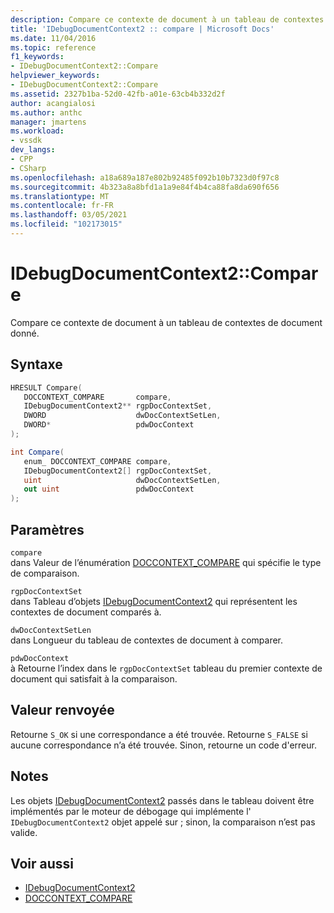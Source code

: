 ```yaml
---
description: Compare ce contexte de document à un tableau de contextes de document donné.
title: 'IDebugDocumentContext2 :: compare | Microsoft Docs'
ms.date: 11/04/2016
ms.topic: reference
f1_keywords:
- IDebugDocumentContext2::Compare
helpviewer_keywords:
- IDebugDocumentContext2::Compare
ms.assetid: 2327b1ba-52d0-42fb-a01e-63cb4b332d2f
author: acangialosi
ms.author: anthc
manager: jmartens
ms.workload:
- vssdk
dev_langs:
- CPP
- CSharp
ms.openlocfilehash: a18a689a187e802b92485f092b10b7323d0f97c8
ms.sourcegitcommit: 4b323a8a8bfd1a1a9e84f4b4ca88fa8da690f656
ms.translationtype: MT
ms.contentlocale: fr-FR
ms.lasthandoff: 03/05/2021
ms.locfileid: "102173015"
---
```

# <a name="idebugdocumentcontext2compare"></a>IDebugDocumentContext2::Compare
Compare ce contexte de document à un tableau de contextes de document donné.

## <a name="syntax"></a>Syntaxe

```cpp
HRESULT Compare( 
   DOCCONTEXT_COMPARE       compare,
   IDebugDocumentContext2** rgpDocContextSet,
   DWORD                    dwDocContextSetLen,
   DWORD*                   pdwDocContext
);
```

```csharp
int Compare( 
   enum_ DOCCONTEXT_COMPARE compare,
   IDebugDocumentContext2[] rgpDocContextSet,
   uint                     dwDocContextSetLen,
   out uint                 pdwDocContext
);
```

## <a name="parameters"></a>Paramètres
`compare`\
dans Valeur de l’énumération [DOCCONTEXT_COMPARE](../../../extensibility/debugger/reference/doccontext-compare.md) qui spécifie le type de comparaison.

`rgpDocContextSet`\
dans Tableau d’objets [IDebugDocumentContext2](../../../extensibility/debugger/reference/idebugdocumentcontext2.md) qui représentent les contextes de document comparés à.

`dwDocContextSetLen`\
dans Longueur du tableau de contextes de document à comparer.

`pdwDocContext`\
à Retourne l’index dans le `rgpDocContextSet` tableau du premier contexte de document qui satisfait à la comparaison.

## <a name="return-value"></a>Valeur renvoyée
 Retourne `S_OK` si une correspondance a été trouvée. Retourne `S_FALSE` si aucune correspondance n’a été trouvée. Sinon, retourne un code d'erreur.

## <a name="remarks"></a>Notes
 Les objets [IDebugDocumentContext2](../../../extensibility/debugger/reference/idebugdocumentcontext2.md) passés dans le tableau doivent être implémentés par le moteur de débogage qui implémente l' `IDebugDocumentContext2` objet appelé sur ; sinon, la comparaison n’est pas valide.

## <a name="see-also"></a>Voir aussi
- [IDebugDocumentContext2](../../../extensibility/debugger/reference/idebugdocumentcontext2.md)
- [DOCCONTEXT_COMPARE](../../../extensibility/debugger/reference/doccontext-compare.md)
